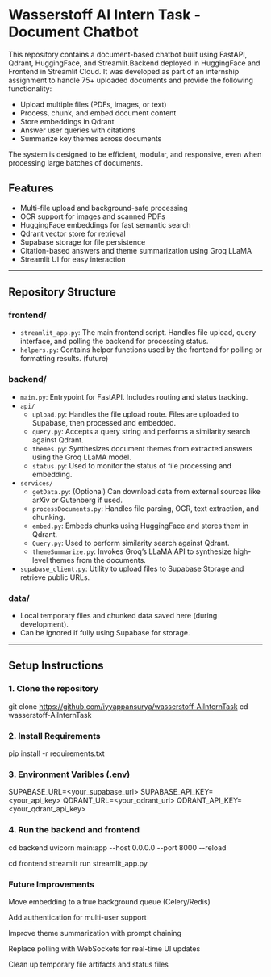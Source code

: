 # Wasserstoff AI Intern Task - Document Chatbot

This repository contains a document-based chatbot built using FastAPI, Qdrant, HuggingFace, and Streamlit.Backend deployed in HuggingFace and Frontend in Streamlit Cloud. It was developed as part of an internship assignment to handle 75+ uploaded documents and provide the following functionality:

- Upload multiple files (PDFs, images, or text)
- Process, chunk, and embed document content
- Store embeddings in Qdrant
- Answer user queries with citations
- Summarize key themes across documents

The system is designed to be efficient, modular, and responsive, even when processing large batches of documents.

## Features

- Multi-file upload and background-safe processing
- OCR support for images and scanned PDFs
- HuggingFace embeddings for fast semantic search
- Qdrant vector store for retrieval
- Supabase storage for file persistence
- Citation-based answers and theme summarization using Groq LLaMA
- Streamlit UI for easy interaction

---

## Repository Structure

### frontend/
- `streamlit_app.py`: The main frontend script. Handles file upload, query interface, and polling the backend for processing status.
- `helpers.py`: Contains helper functions used by the frontend for polling or formatting results. (future)

### backend/
- `main.py`: Entrypoint for FastAPI. Includes routing and status tracking.
- `api/`
  - `upload.py`: Handles the file upload route. Files are uploaded to Supabase, then processed and embedded.
  - `query.py`: Accepts a query string and performs a similarity search against Qdrant.
  - `themes.py`: Synthesizes document themes from extracted answers using the Groq LLaMA model.
  - `status.py`: Used to monitor the status of file processing and embedding.
- `services/`
  - `getData.py`: (Optional) Can download data from external sources like arXiv or Gutenberg if used.
  - `processDocuments.py`: Handles file parsing, OCR, text extraction, and chunking.
  - `embed.py`: Embeds chunks using HuggingFace and stores them in Qdrant.
  - `Query.py`: Used to perform similarity search against Qdrant.
  - `themeSummarize.py`: Invokes Groq’s LLaMA API to synthesize high-level themes from the documents.
- `supabase_client.py`: Utility to upload files to Supabase Storage and retrieve public URLs.

### data/
- Local temporary files and chunked data saved here (during development).
- Can be ignored if fully using Supabase for storage.

---

## Setup Instructions

### 1. Clone the repository

git clone https://github.com/iyyappansurya/wasserstoff-AiInternTask
cd wasserstoff-AiInternTask

### 2. Install Requirements

pip install -r requirements.txt

### 3. Environment Varibles (.env)

SUPABASE_URL=<your_supabase_url>
SUPABASE_API_KEY=<your_api_key>
QDRANT_URL=<your_qdrant_url>
QDRANT_API_KEY=<your_qdrant_api_key>


### 4. Run the backend and frontend

cd backend
uvicorn main:app --host 0.0.0.0 --port 8000 --reload

cd frontend
streamlit run streamlit_app.py

### Future Improvements

Move embedding to a true background queue (Celery/Redis)

Add authentication for multi-user support

Improve theme summarization with prompt chaining

Replace polling with WebSockets for real-time UI updates

Clean up temporary file artifacts and status files

